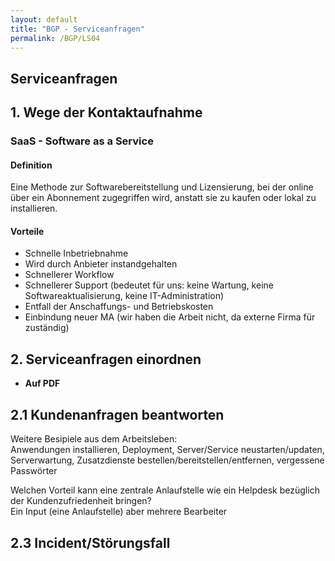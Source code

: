 ```yaml
---
layout: default
title: "BGP - Serviceanfragen"
permalink: /BGP/LS04
---
```


## Serviceanfragen

## 1. Wege der Kontaktaufnahme

### SaaS - Software as a Service

#### Definition

Eine Methode zur Softwarebereitstellung und Lizensierung, bei der online über ein Abonnement zugegriffen wird, anstatt sie zu kaufen oder lokal zu installieren.

#### Vorteile

- Schnelle Inbetriebnahme
- Wird durch Anbieter instandgehalten
- Schnellerer Workflow
- Schnellerer Support (bedeutet für uns: keine Wartung, keine Softwareaktualisierung, keine IT-Administration)
- Entfall der Anschaffungs- und Betriebskosten
- Einbindung neuer MA (wir haben die Arbeit nicht, da externe Firma für zuständig)

## 2. Serviceanfragen einordnen

- **Auf PDF**

## 2.1 Kundenanfragen beantworten

Weitere Besipiele aus dem Arbeitsleben:<br>
Anwendungen installieren, Deployment, Server/Service neustarten/updaten, Serverwartung, Zusatzdienste bestellen/bereitstellen/entfernen, vergessene Passwörter

Welchen Vorteil kann eine zentrale Anlaufstelle wie ein Helpdesk bezüglich der Kundenzufriedenheit bringen?<br>
Ein Input (eine Anlaufstelle) aber mehrere Bearbeiter

## 2.3 Incident/Störungsfall


